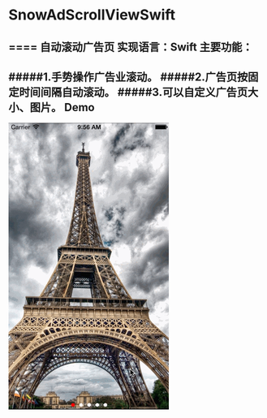 # SnowAdScrollViewSwift
====
自动滚动广告页
实现语言：Swift
主要功能：
---
#####1.手势操作广告业滚动。
#####2.广告页按固定时间间隔自动滚动。
#####3.可以自定义广告页大小、图片。
Demo
---
![demo](https://github.com/Snow1990/SnowAdScrollViewSwift/raw/master/SnowAdScrollViewSwift/Demo.gif)
